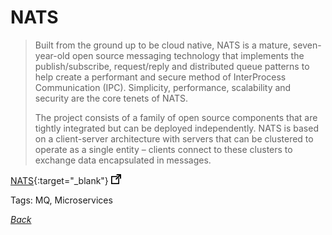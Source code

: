 # NATS

> Built from the ground up to be cloud native, NATS is a mature, seven-year-old open source messaging technology that implements the publish/subscribe, request/reply and distributed queue patterns to help create a performant and secure method of InterProcess Communication (IPC). Simplicity, performance, scalability and security are the core tenets of NATS.
>
> The project consists of a family of open source components that are tightly integrated but can be deployed independently. NATS is based on a client-server architecture with servers that can be clustered to operate as a single entity – clients connect to these clusters to exchange data encapsulated in messages.

[NATS](https://nats.io/documentation/){:target="_blank"} ![external redirect](../../img/ext-redir.png)

Tags: MQ, Microservices

[_Back_](../)
